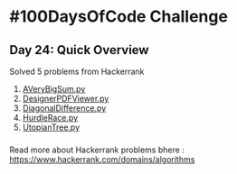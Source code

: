# #100DaysOfCode Challenge
## Day 24: Quick Overview
Solved 5 problems from Hackerrank  
1. [AVeryBigSum.py](https://github.com/divyatejakotteti/100DaysOfCode/blob/master/Day%2324/AVeryBigSum.py)
2. [DesignerPDFViewer.py](https://github.com/divyatejakotteti/100DaysOfCode/blob/master/Day%2324/DesignerPDFViewer.py)
3. [DiagonalDifference.py](https://github.com/divyatejakotteti/100DaysOfCode/blob/master/Day%2324/DiagonalDifference.py)
4. [HurdleRace.py](https://github.com/divyatejakotteti/100DaysOfCode/blob/master/Day%2324/HurdleRace.py)
6. [UtopianTree.py](https://github.com/divyatejakotteti/100DaysOfCode/blob/master/Day%2324/UtopianTree.py)
### 
Read more about Hackerrank problems bhere : https://www.hackerrank.com/domains/algorithms